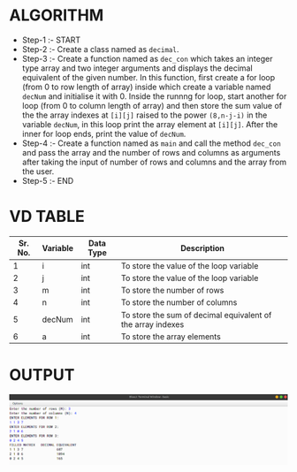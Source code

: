 # ALGORITHM

- Step-1 :- START
- Step-2 :- Create a class named as `decimal`.
- Step-3 :- Create a function named as `dec_con` which takes an integer type array and two integer arguments and displays the decimal equivalent of the given number. In this function, first create a for loop (from 0 to row length of array) inside which create a variable named `decNum` and initialise it with 0. Inside the runnng for loop, start another for loop (from 0 to column length of array) and then store the sum value of the the array indexes at `[i][j]` raised to the power `(8,n-j-i)` in the variable `decNum`, in this loop print the array element at `[i][j]`. After the inner for loop ends, print the value of `decNum`.
- Step-4 :- Create a function named as `main` and call the method `dec_con` and pass the array and the number of rows and columns as arguments after taking the input of number of rows and columns and the array from the user.
- Step-5 :- END

# VD TABLE

| Sr. No. | Variable | Data Type | Description |
| --- | --- | --- | --- |
| 1 | i | int | To store the value of the loop variable |
| 2 | j | int | To store the value of the loop variable |
| 3 | m | int | To store the number of rows |
| 4 | n | int | To store the number of columns |
| 5 | decNum | int | To store the sum of decimal equivalent of the array indexes |
| 6 | a | int | To store the array elements |


# OUTPUT

<p align="center">
<img width="auto" height="auto" alt="output" src="output.png">
</p>
